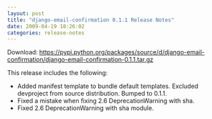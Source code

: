 ```yaml
---
layout: post
title: "django-email-confirmation 0.1.1 Release Notes"
date: 2009-04-19 18:26:02
categories: release-notes
---
```


Download: <https://pypi.python.org/packages/source/d/django-email-confirmation/django-email-confirmation-0.1.1.tar.gz>

This release includes the following:

* Added manifest template to bundle default templates. Excluded devproject from source distribution. Bumped to 0.1.1.
* Fixed a mistake when fixing 2.6 DeprecationWarning with sha.
* Fixed 2.6 DeprecationWarning with sha module.
